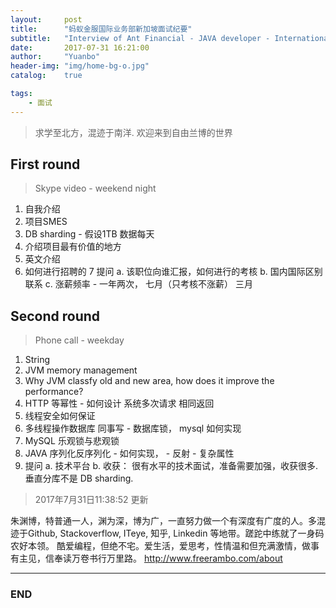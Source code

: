 ```yaml
---
layout:     post
title:      "蚂蚁金服国际业务部新加坡面试纪要"
subtitle:   "Interview of Ant Financial - JAVA developer - International department - SG "
date:       2017-07-31 16:21:00
author:     "Yuanbo"
header-img: "img/home-bg-o.jpg"
catalog:    true

tags:
    - 面试
---
```


> 求学至北方，混迹于南洋. 欢迎来到自由兰博的世界

## First round

>Skype video - weekend night

1. 自我介绍
2. 项目SMES
3. DB sharding - 假设1TB 数据每天 
4. 介绍项目最有价值的地方
5. 英文介绍
6. 如何进行招聘的
7 提问 
    a. 该职位向谁汇报，如何进行的考核
    b. 国内国际区别联系
    c. 涨薪频率 - 一年两次， 七月（只考核不涨薪） 三月


## Second round

>Phone call - weekday

1. String 
2. JVM memory management
3. Why JVM classfy old and new area, how does it improve the performance? 
4. HTTP 等幂性 - 如何设计 系统多次请求 相同返回
5. 线程安全如何保证
6. 多线程操作数据库 同事写 - 数据库锁， mysql 如何实现
7. MySQL 乐观锁与悲观锁
8. JAVA 序列化反序列化 - 如何实现， - 反射 - 复杂属性
9. 提问 
    a. 技术平台
    b. 
收获： 很有水平的技术面试，准备需要加强，收获很多.
垂直分库不是 DB sharding.

> 2017年7月31日11:38:52 更新

朱渊博，特普通一人，渊为深，博为广，一直努力做一个有深度有广度的人。多混迹于Github, Stackoverflow, ITeye, 知乎, Linkedin 等地带。蹉跎中练就了一身码农好本领。 酷爱编程，但绝不宅。爱生活，爱思考，性情温和但充满激情，做事有主见，信奉读万卷书行万里路。
<http://www.freerambo.com/about>

---

### END


